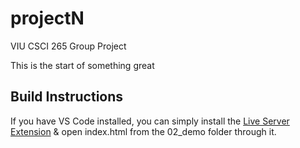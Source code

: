 # projectN
VIU CSCI 265 Group Project

This  is the start of something great

## Build Instructions

If you have VS Code installed, you can simply install the [Live Server Extension](https://marketplace.visualstudio.com/items?itemName=ritwickdey.LiveServer) & open index.html from the 02_demo folder through it.
